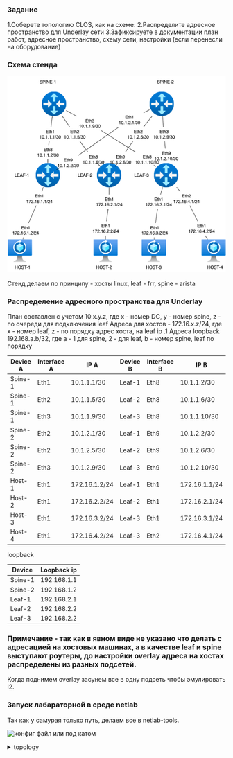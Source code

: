 ### Задание

1.Соберете топологию CLOS, как на схеме: 
2.Распределите адресное пространство для Underlay сети
3.Зафиксируете в документации план работ, адресное пространство, схему сети, настройки (если перенесли на оборудование)

### Схема стенда

![stand-plan](stand-plan.png)

Стенд делаем по принципу - хосты linux, leaf - frr, spine - arista

### Распределение адресного пространства для Underlay

План составлен с учетом 10.x.y.z, где x - номер DC, y - номер spine, z - по очереди для подключения leaf
Адреса для хостов - 172.16.x.z/24, где x - номер leaf, z - по порядку адрес хоста, на leaf ip .1
Адреса loopback 192.168.a.b/32, где a - 1 для spine, 2 - для leaf, b - номер spine, leaf по порядку

| Device A  | Interface A | IP A          | Device B  | Interface B | IP B          |
|-----------|-------------|---------------|-----------|-------------|---------------|
| Spine-1  | Eth1      | 10.1.1.1/30    | Leaf-1  | Eth8      	| 10.1.1.2/30    |
| Spine-1  | Eth2      | 10.1.1.5/30    | Leaf-2  | Eth8        | 10.1.1.6/30    |
| Spine-1  | Eth3      | 10.1.1.9/30    | Leaf-3  | Eth8        | 10.1.1.10/30   |
| Spine-2  | Eth2      | 10.1.2.1/30    | Leaf-1  | Eth9        | 10.1.2.2/30    |
| Spine-2  | Eth2      | 10.1.2.5/30    | Leaf-2  | Eth9        | 10.1.2.6/30    |
| Spine-2  | Eth3      | 10.1.2.9/30    | Leaf-3  | Eth9        | 10.1.2.10/30   |
| Host-1  | Eth1       | 172.16.1.2/24   | Leaf-1  | Eth1       | 172.16.1.1/24  |
| Host-2  | Eth1       | 172.16.2.2/24   | Leaf-2  | Eth1      	| 172.16.2.1/24  |
| Host-3  | Eth1       | 172.16.3.2/24   | Leaf-3  | Eth1       | 172.16.3.1/24  |
| Host-4  | Eth1       | 172.16.4.2/24   | Leaf-3  | Eth2      	| 172.16.4.1/24  |

loopback

| Device | Loopback ip|
|-------------|---------------|
| Spine-1  | 192.168.1.1 |
| Spine-2  | 192.168.1.2 |
| Leaf-1   | 192.168.2.1 |
| Leaf-2   | 192.168.2.2 |
| Leaf-3   | 192.168.2.2 |

### Примечание - так как в явном виде не указано что делать с адресацией на хостовых машинах, а в качестве leaf и spine выступают роутеры, до настройки overlay адреса на хостах распределены из разных подсетей.
Когда поднимем overlay засунем все в одну подсеть чтобы эмулировать l2.

### Запуск лабараторной в среде netlab
Так как у самурая только путь, делаем все в netlab-tools.

![конфиг файл](./topology.yml)
или под катом

<details>
  <summary>topology</summary>

  ```
---
provider: clab

nodes:
 s1:
  device: eos
  id: 1
  loopback:
    ipv4: 192.168.1.1/32
 s2:
  device: eos
  id: 2
  loopback:
    ipv4: 192.168.1.2/32
 l1:
  device: frr
  id: 3
  loopback:
    ipv4: 192.168.2.1/32
 l2:
  device: frr
  id: 4
  loopback:
    ipv4: 192.168.2.2/32
 l3:
  device: frr
  id: 5
  loopback:
    ipv4: 192.168.2.3/32
 h1:
  device: linux
 h2:
  device: linux
 h3:
  device: linux
 h4:
  device: linux

links:
#spine1-leaf1,2,3
  - interfaces:
      - node: s1
        ifname: eth1
        ipv4: 10.1.1.1
      - node: l1
        ifname: eth8
        ipv4: 10.1.1.2
    prefix:
      ipv4: 10.1.1.0/30
  - interfaces:
      - node: s1
        ifname: eth2
        ipv4: 10.1.1.5
      - node: l2
        ifname: eth8
        ipv4: 10.1.1.6
    prefix:
      ipv4: 10.1.1.4/30
  - interfaces:
      - node: s1
        ifname: eth3
        ipv4: 10.1.1.9
      - node: l3
        ifname: eth8
        ipv4: 10.1.1.10
    prefix:
      ipv4: 10.1.1.8/30
#spine2-leaf1,2,3
  - interfaces:
      - node: s2
        ifname: eth1
        ipv4: 10.1.2.1
      - node: l1
        ifname: eth9
        ipv4: 10.1.2.2
    prefix:
      ipv4: 10.1.2.0/30
  - interfaces:
      - node: s2
        ifname: eth2
        ipv4: 10.1.2.5
      - node: l2
        ifname: eth9
        ipv4: 10.1.2.6
    prefix:
      ipv4: 10.1.2.4/30
  - interfaces:
      - node: s2
        ifname: eth3
        ipv4: 10.1.2.9
      - node: l3
        ifname: eth9
        ipv4: 10.1.2.10
    prefix:
      ipv4: 10.1.2.8/30
#host1
  - interfaces:
      - node: h1
        ifname: eth1
        ipv4: 172.16.1.2
      - node: l1
        ifname: eth1
        ipv4: 172.16.1.1
    prefix:
      ipv4: 172.16.1.0/24
#host2
  - interfaces:
      - node: h2
        ifname: eth1
        ipv4: 172.16.2.2
      - node: l2
        ifname: eth1
        ipv4: 172.16.2.1
    prefix:
      ipv4: 172.16.2.0/24
#host3
  - interfaces:
      - node: h3
        ifname: eth1
        ipv4: 172.16.3.2
      - node: l3
        ifname: eth1
        ipv4: 172.16.3.1
    prefix:
      ipv4: 172.16.3.0/24
#host4
  - interfaces:
      - node: h4
        ifname: eth1
        ipv4: 172.16.4.3
      - node: l3
        ifname: eth2
        ipv4: 172.16.4.1
    prefix:
      ipv4: 172.16.4.0/24
```

### Проверка работы

<details>
  <summary>s1 </summary>

  ```  
s1#ping 10.1.1.2
PING 10.1.1.2 (10.1.1.2) 72(100) bytes of data.
80 bytes from 10.1.1.2: icmp_seq=1 ttl=64 time=0.137 ms
80 bytes from 10.1.1.2: icmp_seq=2 ttl=64 time=0.002 ms
80 bytes from 10.1.1.2: icmp_seq=3 ttl=64 time=0.004 ms
80 bytes from 10.1.1.2: icmp_seq=4 ttl=64 time=0.018 ms
80 bytes from 10.1.1.2: icmp_seq=5 ttl=64 time=0.005 ms

--- 10.1.1.2 ping statistics ---
5 packets transmitted, 5 received, 0% packet loss, time 0ms
rtt min/avg/max/mdev = 0.002/0.033/0.137/0.052 ms, ipg/ewma 0.063/0.083 ms
s1#ping 10.1.1.6
PING 10.1.1.6 (10.1.1.6) 72(100) bytes of data.
80 bytes from 10.1.1.6: icmp_seq=1 ttl=64 time=0.129 ms
80 bytes from 10.1.1.6: icmp_seq=2 ttl=64 time=0.013 ms
80 bytes from 10.1.1.6: icmp_seq=3 ttl=64 time=0.012 ms
80 bytes from 10.1.1.6: icmp_seq=4 ttl=64 time=0.007 ms
80 bytes from 10.1.1.6: icmp_seq=5 ttl=64 time=0.031 ms

--- 10.1.1.6 ping statistics ---
5 packets transmitted, 5 received, 0% packet loss, time 0ms
rtt min/avg/max/mdev = 0.007/0.038/0.129/0.046 ms, ipg/ewma 0.096/0.082 ms
s1#ping 10.1.1.10
PING 10.1.1.10 (10.1.1.10) 72(100) bytes of data.
80 bytes from 10.1.1.10: icmp_seq=1 ttl=64 time=0.131 ms
80 bytes from 10.1.1.10: icmp_seq=2 ttl=64 time=0.013 ms
80 bytes from 10.1.1.10: icmp_seq=3 ttl=64 time=0.014 ms
80 bytes from 10.1.1.10: icmp_seq=4 ttl=64 time=0.008 ms
80 bytes from 10.1.1.10: icmp_seq=5 ttl=64 time=0.006 ms

--- 10.1.1.10 ping statistics ---
5 packets transmitted, 5 received, 0% packet loss, time 0ms
rtt min/avg/max/mdev = 0.006/0.034/0.131/0.048 ms, ipg/ewma 0.074/0.081 ms
s1#show ip ro

VRF: default
Source Codes:
       C - connected, S - static, K - kernel,
       O - OSPF, IA - OSPF inter area, E1 - OSPF external type 1,
       E2 - OSPF external type 2, N1 - OSPF NSSA external type 1,
       N2 - OSPF NSSA external type2, B - Other BGP Routes,
       B I - iBGP, B E - eBGP, R - RIP, I L1 - IS-IS level 1,
       I L2 - IS-IS level 2, O3 - OSPFv3, A B - BGP Aggregate,
       A O - OSPF Summary, NG - Nexthop Group Static Route,
       V - VXLAN Control Service, M - Martian,
       DH - DHCP client installed default route,
       DP - Dynamic Policy Route, L - VRF Leaked,
       G  - gRIBI, RC - Route Cache Route,
       CL - CBF Leaked Route

Gateway of last resort is not set

 C        10.1.1.0/30
           directly connected, Ethernet1
 C        10.1.1.4/30
           directly connected, Ethernet2
 C        10.1.1.8/30
           directly connected, Ethernet3
 C        192.168.1.1/32
           directly connected, Loopback0

s1#show arp
Address         Age (sec)  Hardware Addr   Interface
10.1.1.2          0:02:09  aac1.abff.0f0e  Ethernet1
10.1.1.6          0:02:02  aac1.ab68.d548  Ethernet2
10.1.1.10         0:01:58  aac1.abf2.ccef  Ethernet3

```

<details>
  <summary>s2 </summary>

  ```  
s2#ping 10.1.2.2
PING 10.1.2.2 (10.1.2.2) 72(100) bytes of data.
80 bytes from 10.1.2.2: icmp_seq=1 ttl=64 time=0.128 ms
80 bytes from 10.1.2.2: icmp_seq=2 ttl=64 time=0.016 ms
80 bytes from 10.1.2.2: icmp_seq=3 ttl=64 time=0.008 ms
80 bytes from 10.1.2.2: icmp_seq=4 ttl=64 time=0.000 ms
80 bytes from 10.1.2.2: icmp_seq=5 ttl=64 time=0.023 ms

--- 10.1.2.2 ping statistics ---
5 packets transmitted, 5 received, 0% packet loss, time 0ms
rtt min/avg/max/mdev = 0.000/0.035/0.128/0.047 ms, ipg/ewma 0.092/0.080 ms
s2#ping 10.1.2.6
PING 10.1.2.6 (10.1.2.6) 72(100) bytes of data.
80 bytes from 10.1.2.6: icmp_seq=1 ttl=64 time=0.147 ms
80 bytes from 10.1.2.6: icmp_seq=2 ttl=64 time=0.013 ms
80 bytes from 10.1.2.6: icmp_seq=3 ttl=64 time=0.012 ms
80 bytes from 10.1.2.6: icmp_seq=4 ttl=64 time=0.011 ms
80 bytes from 10.1.2.6: icmp_seq=5 ttl=64 time=0.010 ms

--- 10.1.2.6 ping statistics ---
5 packets transmitted, 5 received, 0% packet loss, time 0ms
rtt min/avg/max/mdev = 0.010/0.038/0.147/0.054 ms, ipg/ewma 0.081/0.091 ms
s2#ping 10.1.2.10
PING 10.1.2.10 (10.1.2.10) 72(100) bytes of data.
80 bytes from 10.1.2.10: icmp_seq=1 ttl=64 time=0.128 ms
80 bytes from 10.1.2.10: icmp_seq=2 ttl=64 time=0.013 ms
80 bytes from 10.1.2.10: icmp_seq=3 ttl=64 time=0.011 ms
80 bytes from 10.1.2.10: icmp_seq=4 ttl=64 time=0.010 ms
80 bytes from 10.1.2.10: icmp_seq=5 ttl=64 time=0.008 ms

--- 10.1.2.10 ping statistics ---
5 packets transmitted, 5 received, 0% packet loss, time 0ms
rtt min/avg/max/mdev = 0.008/0.034/0.128/0.047 ms, ipg/ewma 0.065/0.079 ms
s2#show ip ro

VRF: default
Source Codes:
       C - connected, S - static, K - kernel,
       O - OSPF, IA - OSPF inter area, E1 - OSPF external type 1,
       E2 - OSPF external type 2, N1 - OSPF NSSA external type 1,
       N2 - OSPF NSSA external type2, B - Other BGP Routes,
       B I - iBGP, B E - eBGP, R - RIP, I L1 - IS-IS level 1,
       I L2 - IS-IS level 2, O3 - OSPFv3, A B - BGP Aggregate,
       A O - OSPF Summary, NG - Nexthop Group Static Route,
       V - VXLAN Control Service, M - Martian,
       DH - DHCP client installed default route,
       DP - Dynamic Policy Route, L - VRF Leaked,
       G  - gRIBI, RC - Route Cache Route,
       CL - CBF Leaked Route

Gateway of last resort is not set

 C        10.1.2.0/30
           directly connected, Ethernet1
 C        10.1.2.4/30
           directly connected, Ethernet2
 C        10.1.2.8/30
           directly connected, Ethernet3
 C        192.168.1.2/32
           directly connected, Loopback0

s2#show arp
Address         Age (sec)  Hardware Addr   Interface
10.1.2.2          0:00:11  aac1.abdd.eb6a  Ethernet1
10.1.2.6          0:00:07  aac1.ab74.efe2  Ethernet2
10.1.2.10         0:00:05  aac1.abf5.61f3  Ethernet3
```
Пинговать хосты или leaf между собой лишено смысла, т.к. нет маршрутов на устройствах.
